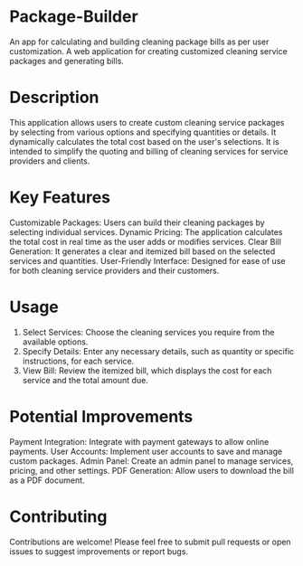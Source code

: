 # Package-Builder
An app for calculating and building cleaning package bills as per user customization.
A web application for creating customized cleaning service packages and generating bills.

# Description
This application allows users to create custom cleaning service packages by selecting from various options and specifying quantities or details.  It dynamically calculates the total cost based on the user's selections. It is intended to simplify the quoting and billing of cleaning services for service providers and clients.

# Key Features
   Customizable Packages: Users can build their cleaning packages by selecting individual services.
   Dynamic Pricing:  The application calculates the total cost in real time as the user adds or modifies services.
   Clear Bill Generation: It generates a clear and itemized bill based on the selected services and quantities.
   User-Friendly Interface:  Designed for ease of use for both cleaning service providers and their customers.

# Usage
1.  Select Services: Choose the cleaning services you require from the available options.
2.  Specify Details:  Enter any necessary details, such as quantity or specific instructions, for each service.
3.  View Bill: Review the itemized bill, which displays the cost for each service and the total amount due.

# Potential Improvements
   Payment Integration: Integrate with payment gateways to allow online payments.
   User Accounts:  Implement user accounts to save and manage custom packages.
   Admin Panel: Create an admin panel to manage services, pricing, and other settings.
   PDF Generation: Allow users to download the bill as a PDF document.

# Contributing
Contributions are welcome! Please feel free to submit pull requests or open issues to suggest improvements or report bugs.
